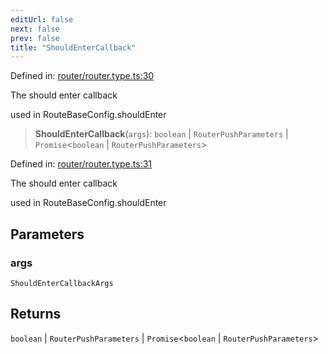 ```yaml
---
editUrl: false
next: false
prev: false
title: "ShouldEnterCallback"
---
```


Defined in: [router/router.type.ts:30](https://github.com/OfirTheOne/sigjs/blob/990f9c2a70d38ca041cbd102a37f74a99eedb608/sig/lib/router/router.type.ts#L30)

The should enter callback

used in RouteBaseConfig.shouldEnter

> **ShouldEnterCallback**(`args`): `boolean` \| `RouterPushParameters` \| `Promise`\<`boolean` \| `RouterPushParameters`\>

Defined in: [router/router.type.ts:31](https://github.com/OfirTheOne/sigjs/blob/990f9c2a70d38ca041cbd102a37f74a99eedb608/sig/lib/router/router.type.ts#L31)

The should enter callback

used in RouteBaseConfig.shouldEnter

## Parameters

### args

`ShouldEnterCallbackArgs`

## Returns

`boolean` \| `RouterPushParameters` \| `Promise`\<`boolean` \| `RouterPushParameters`\>
